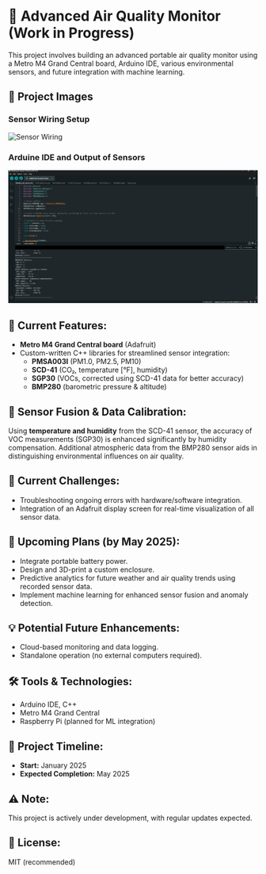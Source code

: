 # 🌱 Advanced Air Quality Monitor (Work in Progress)

This project involves building an advanced portable air quality monitor using a Metro M4 Grand Central board, Arduino IDE, various environmental sensors, and future integration with machine learning.

## 📸 Project Images

### Sensor Wiring Setup
![Sensor Wiring](https://github.com/BristonDomino/Air-Quality-Monitor-Project/blob/main/All%20of%20the%20current%20wiring%20and%20board.jpg?raw=true)

### Arduine IDE and Output of Sensors
![Arduine IDE and Output of Sensors](https://github.com/BristonDomino/Air-Quality-Monitor-Project/blob/main/Arduine%20IDE%20and%20Output%20of%20Sensors%20.png)

## 📌 **Current Features:**
- **Metro M4 Grand Central board** (Adafruit)
- Custom-written C++ libraries for streamlined sensor integration:
  - **PMSA003I** (PM1.0, PM2.5, PM10)
  - **SCD-41** (CO₂, temperature [°F], humidity)
  - **SGP30** (VOCs, corrected using SCD-41 data for better accuracy)
  - **BMP280** (barometric pressure & altitude)

## 🔄 **Sensor Fusion & Data Calibration:**
Using **temperature and humidity** from the SCD-41 sensor, the accuracy of VOC measurements (SGP30) is enhanced significantly by humidity compensation. Additional atmospheric data from the BMP280 sensor aids in distinguishing environmental influences on air quality.

## 🚧 **Current Challenges:**
- Troubleshooting ongoing errors with hardware/software integration.
- Integration of an Adafruit display screen for real-time visualization of all sensor data.

## 🔮 **Upcoming Plans (by May 2025):**
- Integrate portable battery power.
- Design and 3D-print a custom enclosure.
- Predictive analytics for future weather and air quality trends using recorded sensor data.
- Implement machine learning for enhanced sensor fusion and anomaly detection.

## 💡 **Potential Future Enhancements:**
- Cloud-based monitoring and data logging.
- Standalone operation (no external computers required).

## 🛠 **Tools & Technologies:**
- Arduino IDE, C++
- Metro M4 Grand Central
- Raspberry Pi (planned for ML integration)

## 📆 **Project Timeline:**
- **Start:** January 2025
- **Expected Completion:** May 2025

## ⚠️ **Note:**
This project is actively under development, with regular updates expected.

## 📝 **License:**
MIT (recommended)
